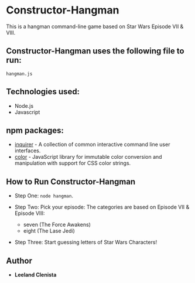 # Constructor-Hangman
This is a hangman command-line game based on Star Wars Episode VII & VIII.

## Constructor-Hangman uses the following file to run:
```
hangman.js
```

## Technologies used:

* Node.js
* Javascript

## npm packages: 
* [inquirer](https://www.npmjs.com/package/inquirer) - A collection of common interactive command line user interfaces.
* [color](https://www.npmjs.com/package/color) - JavaScript library for immutable color conversion and manipulation with support for CSS color strings.


## How to Run Constructor-Hangman

* Step One:  ```node hangman```.

* Step Two: Pick your episode:
	The categories are based on Episode VII & Episode VIII:  
	* seven (The Force Awakens)
	* eight (The Lase Jedi)

* Step Three: Start guessing letters of Star Wars Characters!


## Author
* **Leeland Clenista** 


